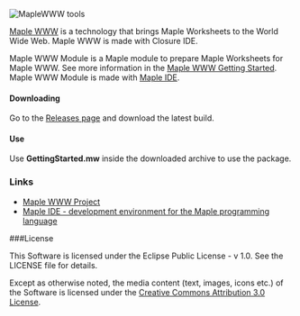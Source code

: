 ![MapleWWW tools](http://digi-area.com/images/light/maplewww/logo.png)

[Maple WWW](http://digi-area.com/light/MapleWWW/) is a technology that brings Maple Worksheets to the World Wide Web. Maple WWW is made with Closure IDE. 

Maple WWW Module is a Maple module to prepare Maple Worksheets for Maple WWW. See more information in the [Maple WWW Getting Started](http://digi-area.com/light/MapleWWW/getting-started.php). Maple WWW Module is made with [Maple IDE](http://digi-area.com/CasStudio/Maple/).

#### Downloading

Go to the [Releases page](https://github.com/DigiArea/maple-www-module/releases) and download the latest build.

#### Use

Use **GettingStarted.mw** inside the downloaded archive to use the package.

### Links
 
 - [Maple WWW Project](http://digi-area.com/light/MapleWWW/)
 - [Maple IDE - development environment for the Maple programming language](http://digi-area.com/CasStudio/Maple/)

###License

This Software is licensed under the Eclipse Public License - v 1.0. See the LICENSE file for details.

Except as otherwise noted, the media content (text, images, icons etc.) of the Software is licensed under the 
[Creative Commons Attribution 3.0 License](http://creativecommons.org/licenses/by/3.0/).
